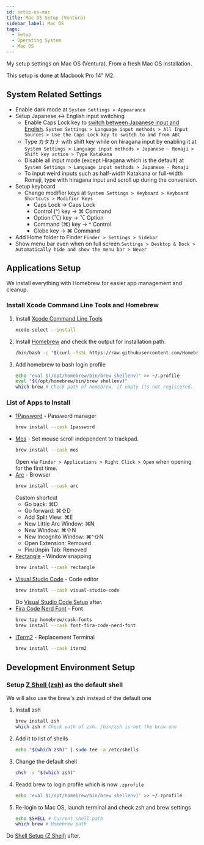 ```yaml
---
id: setup-os-mac
title: Mac OS Setup (Ventura)
sidebar_label: Mac OS
tags:
  - Setup
  - Operating System
  - Mac OS
---
```


My setup settings on Mac OS (Ventura). From a fresh Mac OS installation.

This setup is done at Macbook Pro 14" M2.

## System Related Settings

- Enable dark mode at `System Settings > Appearance`
- Setup Japanese <-> English input switching
  - Enable Caps Lock key to [switch between Japanese input and English](https://support.apple.com/en-euro/guide/mac-help/mchl84525d76/mac). `System Settings > Language input methods > All Input Sources > Use the Caps Lock key to switch to and from ABC`
  - Type カタカナ with shift key while on hiragana input by enabling it at `System Settings > Language input methods > Japanese - Romaji > Shift key action > Type Katakana`
  - Disable all input mode (except Hiragana which is the default) at `System Settings > Language input methods > Japanese - Romaji`
  - To input weird inputs such as half-width Katakana or full-width Romaji, type with hiragana input and scroll up during the conversion.
- Setup keyboard
  - Change modifier keys at `System Settings > Keyboard > Keyboard Shortcuts > Modifier Keys`
    - Caps Lock -> Caps Lock
    - Control (^) key -> ⌘ Command
    - Option (⌥) key -> ⌥ Option
    - Command (⌘) key -> ^ Control
    - Globe key -> ⌘ Command
- Add Home folder to Finder `Finder > Settings > Sidebar`
- Show menu bar even when on full screen `Settings > Desktop & Dock > Automatically hide and show the menu bar > Never`

## Applications Setup

We install everything with Homebrew for easier app management and cleanup.

### Install Xcode Command Line Tools and Homebrew

1. Install [Xcode Command Line Tools](https://www.manpagez.com/man/1/xcode-select/)
   ```bash
   xcode-select --install
   ```
2. Install [Homebrew](https://brew.sh/) and check the output for installation path.
   ```bash
   /bin/bash -c "$(curl -fsSL https://raw.githubusercontent.com/Homebrew/install/HEAD/install.sh)"
   ```
3. Add homebrew to bash login profile

   ```bash
   echo 'eval $(/opt/homebrew/bin/brew shellenv)' >> ~/.profile
   eval "$(/opt/homebrew/bin/brew shellenv)"
   which brew # Check path of homebrew, if empty its not registered.
   ```

### List of Apps to Install

- [1Password](https://1password.com/) - Password manager
  ```bash
  brew install --cask 1password
  ```
- [Mos](https://mos.caldis.me/) - Set mouse scroll independent to trackpad.
  ```bash
  brew install --cask mos
  ```
  Open via `Finder > Applications > Right Click > Open` when opening for the first time.
- [Arc](https://arc.net/) - Browser
  ```bash
  brew install --cask arc
  ```
  Custom shortcut
  - Go back: ⌘D
  - Go forward: ⌘⇧D
  - Add Split View: ⌘E
  - New Little Arc Window: ⌘N
  - New Window: ⌘⇧N
  - New Incognito Window: ⌘^⇧N
  - Open Extension: Removed
  - Pin/Unpin Tab: Removed
- [Rectangle](https://rectangleapp.com/) - Window snapping
  ```bash
  brew install --cask rectangle
  ```
- [Visual Studio Code](https://code.visualstudio.com/) - Code editor
  ```bash
  brew install --cask visual-studio-code
  ```
  Do [Visual Studio Code Setup](app-vscode.md) after.
- [Fira Code Nerd Font](https://github.com/tonsky/FiraCode) - Font
  ```bash
  brew tap homebrew/cask-fonts
  brew install --cask font-fira-code-nerd-font
  ```
- [iTerm2](https://iterm2.com/) - Replacement Terminal
  ```bash
  brew install --cask iterm2
  ```

## Development Environment Setup

### Setup [Z Shell (zsh)](https://zsh.sourceforge.io/) as the default shell

We will also use the brew's zsh instead of the default one

1. Install zsh
   ```bash
   brew install zsh
   which zsh # Check path of zsh. /bin/zsh is not the brew one
   ```
2. Add it to list of shells
   ```bash
   echo "$(which zsh)" | sudo tee -a /etc/shells
   ```
3. Change the default shell
   ```bash
   chsh -s "$(which zsh)"
   ```
4. Readd brew to login profile which is now `.zprofile`
   ```bash
   echo 'eval $(/opt/homebrew/bin/brew shellenv)' >> ~/.zprofile
   ```
5. Re-login to Mac OS, launch terminal and check zsh and brew settings
   ```bash
   echo $SHELL # Current shell path
   which brew # Homebrew path
   ```

Do [Shell Setup (Z Shell)](./env-zsh.md) after.
